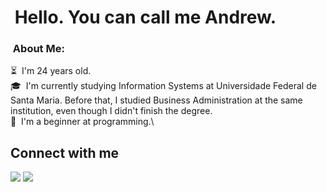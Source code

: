 # &nbsp;Hello. You can call me Andrew.
[comment]: <> (Made my readme inspired by Aditya Vikram Singh profile and the https://www.makeareadme.com/. Thank you guys for letting me learn through your projects.)

### &nbsp;About Me:

⏳ &nbsp;I'm 24 years old.\
🎓 &nbsp;I'm currently studying Information Systems at Universidade Federal de Santa Maria. Before that, I studied Business Administration at the same institution, even though I didn't finish the degree. \
🌱 &nbsp;I'm a beginner at programming.\ 

## Connect with me
<a href="https://www.linkedin.com/in/hammelandrew/" target="_blank"><img src="https://img.shields.io/badge/-ANDREW HAMMEL-%230077B5?style=for-the-badge&logo=linkedin&logoColor=white" target="_blank"></a>
  <a href="https://instagram.com/andhammel" target="_blank"><img src="https://img.shields.io/badge/-andhammel-%23E4405F?style=for-the-badge&logo=instagram&logoColor=white" target="_blank"></a>
